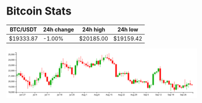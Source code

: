 # Bitcoin Stats

BTC/USDT|24h change|24h high|24h low|
|---|---|---|---|
|$19333.87|-1.00%|$20185.00|$19159.42|

<img src="./chart.svg">
